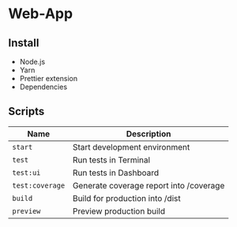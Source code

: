 # Web-App

## Install

-   Node.js
-   Yarn
-   Prettier extension
-   Dependencies

## Scripts

| Name            | Description                             |
| --------------- | --------------------------------------- |
| `start`         | Start development environment           |
| `test`          | Run tests in Terminal                   |
| `test:ui`       | Run tests in Dashboard                  |
| `test:coverage` | Generate coverage report into /coverage |
| `build`         | Build for production into /dist         |
| `preview`       | Preview production build                |
